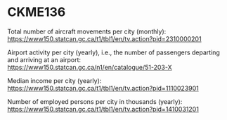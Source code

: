 # CKME136

Total number of aircraft movements per city (monthly):
https://www150.statcan.gc.ca/t1/tbl1/en/tv.action?pid=2310000201

Airport activity per city (yearly), i.e., the number of passengers departing and arriving at an airport:
https://www150.statcan.gc.ca/n1/en/catalogue/51-203-X

Median income per city (yearly):
https://www150.statcan.gc.ca/t1/tbl1/en/tv.action?pid=1110023901

Number of employed persons per city in thousands (yearly):
https://www150.statcan.gc.ca/t1/tbl1/en/tv.action?pid=1410031201
